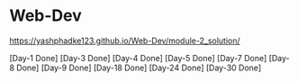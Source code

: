 # Web-Dev
https://yashphadke123.github.io/Web-Dev/module-2_solution/

[Day-1 Done]
[Day-3 Done]
[Day-4 Done]
[Day-5 Done]
[Day-7 Done]
[Day-8 Done]
[Day-9 Done]
[Day-18 Done]
[Day-24 Done]
[Day-30 Done]
